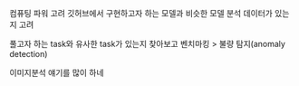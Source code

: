컴퓨팅 파워 고려
깃허브에서 구현하고자 하는 모델과 비슷한 모델 분석 
데이터가 있는지 고려 

풀고자 하는 task와 유사한 task가 있는지 찾아보고 벤치마킹
	> 불량 탐지(anomaly detection)

이미지분석 얘기를 많이 하네 
